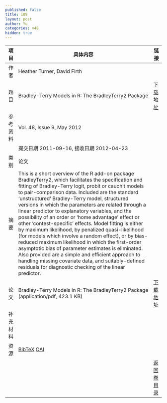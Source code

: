 ```yaml
---
published: false
title: i09
layout: post
author: Yu
categories: v48
hidden: true
---
```


| 项目 | 具体内容 | 链接 |
|---:|---|---|
| 作者 | Heather Turner, David Firth| |
| 题目 |Bradley-Terry Models in R: The BradleyTerry2 Package | [下载地址](http://www.jstatsoft.org/v48/i09/paper) |
| 参考资料 |Vol. 48, Issue 9, May 2012 | |
| | 提交日期 2011-09-16, 接收日期 2012-04-23| | 
| 类别 | 论文| |
| 摘要 | This is a short overview of the R add-on package BradleyTerry2, which facilitates the specification and fitting of Bradley-Terry logit, probit or cauchit models to pair-comparison data. Included are the standard ‘unstructured’ Bradley-Terry model, structured versions in which the parameters are related through a linear predictor to explanatory variables, and the possibility of an order or ‘home advantage’ effect or other ‘contest-specific’ effects. Model fitting is either by maximum likelihood, by penalized quasi-likelihood (for models which involve a random effect), or by bias-reduced maximum likelihood in which the first-order asymptotic bias of parameter estimates is eliminated. Also provided are a simple and efficient approach to handling missing covariate data, and suitably-defined residuals for diagnostic checking of the linear predictor.| |
| 论文 | Bradley-Terry Models in R: The BradleyTerry2 Package  (application/pdf, 423.1 KB)| [下载地址](http://www.jstatsoft.org/v48/i09/paper) |
| 补充材料 | | |
| 资源 | [BibTeX](http://www.jstatsoft.org/v48/i09/bibtex) [OAI](http://www.jstatsoft.org/oai?verb=GetRecord&identifier=oai.jstatsoft/v48/i09&prefix=oai_dc)| |
| |  | [返回卷目录]({{site.baseurl}}/volume/v48.html) |